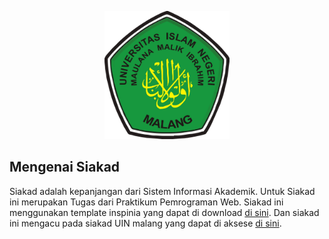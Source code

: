 <p align="center"><img src="https://github.com/39SakuChan/siakad/blob/master/img/uin.png" width="200px"></p>

## Mengenai Siakad

Siakad adalah kepanjangan dari Sistem Informasi Akademik. Untuk Siakad ini merupakan Tugas dari Praktikum Pemrograman Web. Siakad ini menggunakan template inspinia yang dapat di download [di sini](https://wrapbootstrap.com/theme/inspinia-responsive-admin-theme-WB0R5L90S).
Dan siakad ini mengacu pada siakad UIN malang yang dapat di aksese [di sini](https://siakad.uin-malang.ac.id/).
